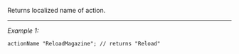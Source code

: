 Returns localized name of action.


---
*Example 1:*
```sqf
actionName "ReloadMagazine"; // returns "Reload"
```